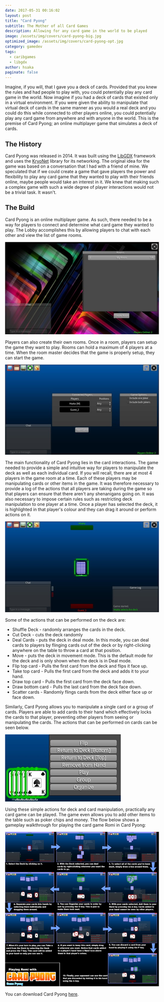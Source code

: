 ```yaml
---
date: 2017-05-31 00:16:02
layout: post
title: "Card Pyong"
subtitle: The Mother of all Card Games
description: Allowing for any card game in the world to be played
image: /assets/img/covers/card-pyong-big.jpg
optimized_image: /assets/img/covers/card-pyong-opt.jpg
category: gamedev
tags:
  - caribgames
  - libgdx
author: hsaka
paginate: false
---
```


Imagine, if you will, that I gave you a deck of cards. Provided that you knew the rules and had people to play with, you could potentially play any card game in the world. Now imagine if you had a deck of cards that existed only in a virtual environment. If you were given the ability to manipulate that virtual deck of cards in the same manner as you would a real deck and you could do this while connected to other players online, you could potentially play any card game from anywhere and with anyone in the world. This is the premise of Card Pyong; an online multiplayer game that simulates a deck of cards.

## The History

Card Pyong was released in 2014. It was built using the [LibGDX](https://libgdx.com/) framework and uses the [KryoNet](https://github.com/EsotericSoftware/kryonet) library for its networking. The original idea for the game was based on a conversation that I had with a friend of mine. We speculated that if we could create a game that gave players the power and flexibility to play any card game that they wanted to play with their friends online, maybe people would take an interest in it. We knew that making such a complex game with such a wide degree of player interactions would not be a trivial task. It wasn't.

## The Build

Card Pyong is an online multiplayer game. As such, there needed to be a way for players to connect and determine what card game they wanted to play. The Lobby accomplishes this by allowing players to chat with each other and view the list of game rooms.

![placeholder](/assets/img/blog%20resources/card-pyong/1-card-pyong.jpg "Card Pyong")

Players can also create their own rooms. Once in a room, players can setup the game they want to play. Rooms can hold a maximum of 4 players at a time. When the room master decides that the game is properly setup, they can start the game.

![placeholder](/assets/img/blog%20resources/card-pyong/2-card-pyong.jpg "Card Pyong")

The main functionality of Card Pyong lies in the card interactions. The game needed to provide a simple and intuitive way for players to manipulate the deck as well as each individual card. If you will recall, there are at most 4 players in the game room at a time. Each of these players may be manipulating cards or other items in the game. It was therefore necessary to provide a log of the actions that all players are taking during the game so that players can ensure that there aren't any shenanigans going on. It was also necessary to impose certain rules such as restricting deck manipulation to one player at a time. Once a player has selected the deck, it is highlighted in that player's colour and they can drag it around or perform actions on it.

![placeholder](/assets/img/blog%20resources/card-pyong/3-card-pyong.jpg "Card Pyong")

Some of the actions that can be performed on the deck are:
* Shuffle Deck - randomly arranges the cards in the deck.
* Cut Deck - cuts the deck randomly
* Deal Cards - puts the deck in deal mode. In this mode, you can deal cards to players by flinging cards out of the deck or by right-clicking anywhere on the table to throw a card at that position.
* Move - puts the deck in movement mode. This is the default mode for the deck and is only shown when the deck is in Deal mode.
* Flip top card - Pulls the first card from the deck and flips it face up.
* Take top card - Pulls the first card from the deck and adds it to your hand.
* Draw top card - Pulls the first card from the deck face down.
* Draw bottom card - Pulls the last card from the deck face down.
* Scatter cards - Randomly flings cards from the deck either face up or face down.

Similarly, Card Pyong allows you to manipulate a single card or a group of cards. Players are able to add cards to their hand which effectively locks the cards to that player, preventing other players from seeing or manipulating the cards. The actions that can be performed on cards can be seen below.

![placeholder](/assets/img/blog%20resources/card-pyong/4-card-pyong.jpg "Card Pyong")

Using these simple actions for deck and card manipulation, practically any card game can be played. The game even allows you to add other items to the table such as poker chips and money. The flow below shows a gameplay walkthrough for playing the card game Romi in Card Pyong:

![placeholder](/assets/img/blog%20resources/card-pyong/5-card-pyong.jpg "Card Pyong")

You can download Card Pyong [here](http://www.gamepyong.com/card_pyong/).